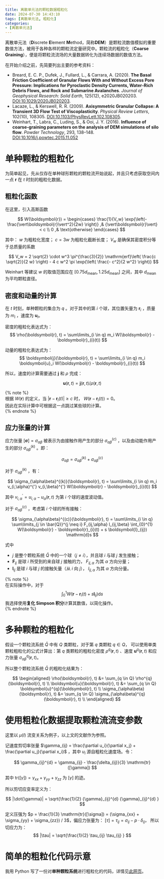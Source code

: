 ```yaml
---
title: 离散单元法的颗粒数据粗粒化
date: 2024-07-30 14:43:10
tags: [离散单元法, 粗粒化]
categories:
- [离散单元法]
---
```

<link rel="stylesheet" href="https://cdn.jsdelivr.net/npm/katex/dist/katex.min.css">

离散单元法（**D**iscrete **E**lement **M**ethod，简称**DEM**）是颗粒流数值模拟的重要数值方法，被用于各种各样的颗粒流定量研究中。颗粒流的粗粒化（**Coarse Graining**），便是将颗粒流流场的大量数据转化为连续场数据的数值方法。

在开始介绍之前，先简要列出主要的参考资料：  
- Breard, E. C. P., Dufek, J., Fullard, L., & Carrara, A. (2020). <strong>The Basal Friction Coefficient of Granular Flows With and Without Excess Pore Pressure: Implications for Pyroclastic Density Currents, Water‐Rich Debris Flows, and Rock and Submarine Avalanches</strong>. _Journal of Geophysical Research: Solid Earth_, 125(12), e2020JB020203. [DOI:10.1029/2020JB020203](https://doi.org/10.1029/2020JB020203).
- Lacaze, L., & Kerswell, R. R. (2009). <strong>Axisymmetric Granular Collapse: A Transient 3D Flow Test of Viscoplasticity</strong>. _Physical Review Letters_, 102(10), 108305. [DOI:10.1103/PhysRevLett.102.108305](https://doi.org/10.1103/PhysRevLett.102.108305).
- Weinhart, T., Labra, C., Luding, S., & Ooi, J. Y. (2016). <strong>Influence of coarse‐graining parameters on the analysis of DEM simulations of silo flow</strong>. _Powder Technology_, 293, 138–148. [DOI:10.1016/j.powtec.2015.11.052](https://doi.org/10.1016/j.powtec.2015.11.052)

# 单种颗粒的粗粒化

为简单起见，先从仅存在单种球形颗粒的颗粒流开始说起，并且只考虑获取空间内一点 $\boldsymbol{r}$ 在 $t$ 时刻的粗粒化数据。

## 粗粒化函数

在这里，引入高斯函数

$$
W(\boldsymbol{r}) = \begin{cases}
\frac{1}{V_w} \exp{\left(- \frac{\vert\boldsymbol{r}\vert^2}{2w} \right)} ,& 
{\vert\boldsymbol{r}\vert} < c \\
0 ,& \text{otherwise}
\end{cases}
$$

其中： $w$ 为粗粒化宽度； $c = 3 w$ 为粗粒化截断长度； $V_w$ 是确保其密度积分等于总质量的系数

$$
V_w = 2 \sqrt{2} \cdot w^3 \pi^{\frac{3}{2}} \mathrm{erf}\left( \frac{c \sqrt{2}}{2 w} \right) - 4 c w^2 \pi \exp{\left( \frac{- c^2}{2 w^2} \right)}
$$

Weinhart 等建议 $w$ 的取值范围应在 $[0.75 d_{\mathrm{mean}}, 1.25 d_{\mathrm{mean}}]$ 之间，其中 $d_{\mathrm{mean}}$ 为平均颗粒直径。

## 密度和动量的计算

在 $t$ 时刻，单种颗粒的集合为 $q$ 。对于其中的第 $i$ 个球，其位置矢量为 $\boldsymbol{r}_i$ ，质量为 $m_i$ ，速度为 $\boldsymbol{u}_i$。

密度的粗粒化表达式为：
$$
\rho(\boldsymbol{r}, t) = \sum\limits_{i \in q} m_i W(\boldsymbol{r} - \boldsymbol{r}_{i}(t))
$$

动量的粗粒化表达式为：
$$
\boldsymbol{j}(\boldsymbol{r}, t) = \sum\limits_{i \in q} m_i \boldsymbol{u}_i W(\boldsymbol{r} - \boldsymbol{r}_{i}(t))
$$

所以，速度的计算需要通过 $\boldsymbol{j}$ 和 $\rho$ 完成：

$$
\boldsymbol{u}(\boldsymbol{r}, t) = \boldsymbol{j}(\boldsymbol{r}, t) / \rho(\boldsymbol{r}, t)
$$

{% note %}  
根据 $W(\boldsymbol{r})$ 的定义，当 $\vert \boldsymbol{r} - \boldsymbol{r}_{i}(t) \vert \ge c$ 时， $W(\boldsymbol{r} - \boldsymbol{r}_{i}(t)) = 0$。  
因此在实际计算中可根据这一点跳过某些球的计算。  
{% endnote %}

## 应力张量的计算

应力张量 $[\boldsymbol{\sigma}] = \sigma_{\alpha\beta}$ 被表示为由接触作用产生的部分 $\sigma_{\alpha\beta}^{(c)}$ ，以及由动能作用产生的部分 $\sigma_{\alpha\beta}^{(k)}$ 。即：

$$
\sigma_{\alpha\beta} = \sigma_{\alpha\beta}^{(k)} + \sigma_{\alpha\beta}^{(c)}
$$

对于 $\sigma_{\alpha\beta}^{(k)}$ ，有：

$$
\sigma_{\alpha\beta}^{(k)}(\boldsymbol{r}, t) = \sum\limits_{i \in q} m_i v_{i,\alpha}^{'} v_{i,\beta}^{'} W(\boldsymbol{r} - \boldsymbol{r}_{i}(t))
$$

其中 $v_{i,\alpha}^{'} = u_{i,\alpha} - u_{\alpha}(\boldsymbol{r}, t)$ 为第 $i$ 个球的速度波动值。

对于 $\sigma_{\alpha\beta}^{(c)}$ ，考虑第 $i$ 个球的所有接触：

$$
\sigma_{\alpha\beta}^{(c)}(\boldsymbol{r}, t) = \sum\limits_{i \in q} \sum\limits_{j \in \bar{Q}}^{j \neq i} F_{ij,\alpha} l_{ij,\beta} \int_{0}^{1} W(\boldsymbol{r} - \boldsymbol{r}_{i}(t) + s \boldsymbol{l}_{ij}) \mathrm{d}s
$$

式中 
- $j$ 是整个颗粒系统 $\bar{Q}$ 中的一个球（$j \neq i$），并且球 $i$ 与球 $j$ 发生接触；
- $\boldsymbol{F}_{ij}$ 是球 $i$ 所受到的来自球 $j$ 接触的力， $F_{ij,\alpha}$ 为其 $\alpha$ 方向分量；
- $\boldsymbol{l}_{ij}$ 是球 $i$ 与球 $j$ 的接触矢量（从 $i$ 向 $j$）， $l_{ij,\alpha}$ 为其 $\alpha$ 方向分量。

{% note %}  
在实际操作中，对于
$$\int_{0}^{1} W(\boldsymbol{r} - \boldsymbol{r}_{i}(t) + s \boldsymbol{l}_{ij}) \mathrm{d}s$$
我选择使用**复化 Simpson 积分**计算其数值，以简化操作。  
{% endnote %}


# 多种颗粒的粗粒化

假设一个颗粒流系统 $\bar{Q}$ 中有 $Q$ 类颗粒，对于第 $q$ 类颗粒 $q \in Q$， 可以使用单类颗粒粗粒化的公式计算出：第 $q$ 类颗粒的粗粒化密度 $\rho^{q}(\boldsymbol{r}, t)$ 、速度 $\boldsymbol{u}^{q}(\boldsymbol{r}, t)$ 和应力张量 $\sigma_{\alpha\beta}^{q}(\boldsymbol{r}, t)$。

所以整个颗粒流系统 $\bar{Q}$ 的粗粒化结果为：

$$
\begin{aligned}
  \rho(\boldsymbol{r}, t) &= \sum_{q \in Q} \rho^{q}(\boldsymbol{r}, t) \\
  \boldsymbol{u}(\boldsymbol{r}, t) &= \sum_{q \in Q} \boldsymbol{u}^{q}(\boldsymbol{r}, t) \\
  \sigma_{\alpha\beta}(\boldsymbol{r}, t) &= \sum_{q \in Q} \sigma_{\alpha\beta}^{q}(\boldsymbol{r}, t) \\
\end{aligned}
$$

# 使用粗粒化数据提取颗粒流流变参数

这里以 $\mu(I)$ 流变关系为例子，以上文的文献作为参照。

记速度剪切率张量 $\gamma_{ij} = \frac{\partial u_i}{\partial x_j} + \frac{\partial u_j}{\partial x_i}$ ，其中 $u_i$ 源自粗粒化速度场。令：

$$
\gamma_{ij}^{d} = \gamma_{ij} - \frac{\delta_{ij}}{3} \mathrm{tr}([\gamma])
$$

其中 $\mathrm{tr}([\gamma]) = \gamma_{xx} + \gamma_{yy} + \gamma_{zz}$ 为 $[\gamma]$ 的迹。

所以剪切应变率定义为：

$$
|\dot{\gamma}| = \sqrt{\frac{1}{2} {\gamma}_{ij}^{d} {\gamma}_{ij}^{d} }
$$

定义压强为 $p = \frac{1}{3} \mathrm{tr}([\sigma]) = (\sigma_{xx} + \sigma_{yy} + \sigma_{zz}) / 3$，偏应力张量为： $[\tau] = \tau_{ij} = \sigma_{ij} - p \cdot \delta_{ij}$， 所以切应力为：
$$
|\tau| = \sqrt{\frac{1}{2} \tau_{ij} \tau_{ij} }
$$

# 简单的粗粒化代码示意

我用 Python 写了一份对**单种颗粒系统**进行粗粒化的代码，详情见[此网页](/2024/08/10/DEM粗粒化-CODE)。